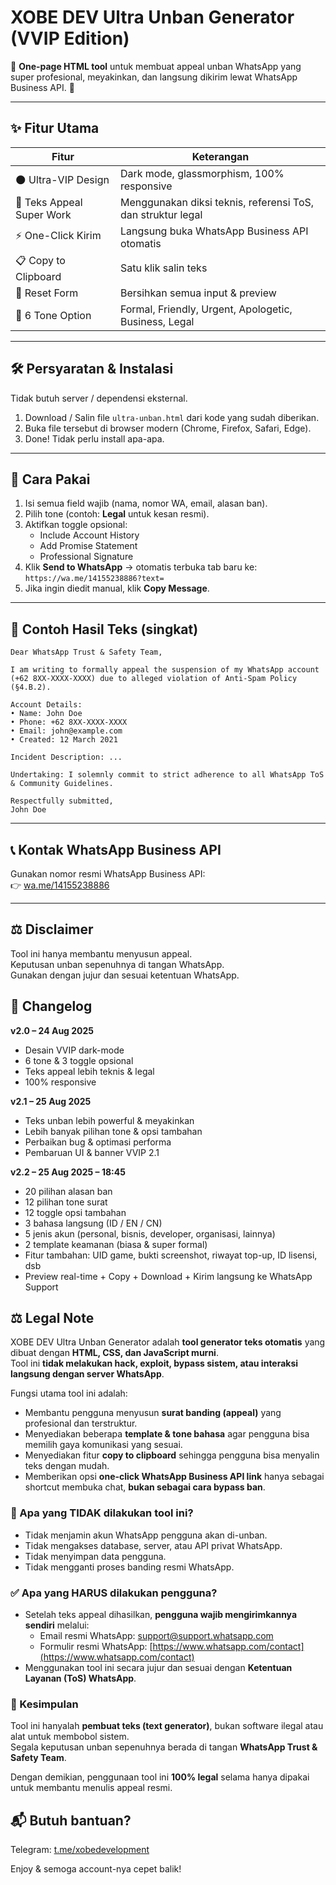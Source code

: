 # XOBE DEV Ultra Unban Generator (VVIP Edition)

📁 **One-page HTML tool** untuk membuat appeal unban WhatsApp yang super profesional, meyakinkan, dan langsung dikirim lewat WhatsApp Business API. 🚀

---

## ✨ Fitur Utama

| Fitur | Keterangan |
|-------|------------|
| 🌑 Ultra-VIP Design | Dark mode, glassmorphism, 100% responsive |
| 🧠 Teks Appeal Super Work | Menggunakan diksi teknis, referensi ToS, dan struktur legal |
| ⚡ One-Click Kirim | Langsung buka WhatsApp Business API otomatis |
| 📋 Copy to Clipboard | Satu klik salin teks |
| 🔄 Reset Form | Bersihkan semua input & preview |
| 🎯 6 Tone Option | Formal, Friendly, Urgent, Apologetic, Business, Legal |

---

## 🛠️ Persyaratan & Instalasi

Tidak butuh server / dependensi eksternal.

1. Download / Salin file `ultra-unban.html` dari kode yang sudah diberikan.
2. Buka file tersebut di browser modern (Chrome, Firefox, Safari, Edge).
3. Done! Tidak perlu install apa-apa.

---

## 🎯 Cara Pakai

1. Isi semua field wajib (nama, nomor WA, email, alasan ban).
2. Pilih tone (contoh: **Legal** untuk kesan resmi).
3. Aktifkan toggle opsional:
   - Include Account History  
   - Add Promise Statement  
   - Professional Signature  
4. Klik **Send to WhatsApp** → otomatis terbuka tab baru ke:  
   `https://wa.me/14155238886?text=`  
5. Jika ingin diedit manual, klik **Copy Message**.

---

## 📄 Contoh Hasil Teks (singkat)

```
Dear WhatsApp Trust & Safety Team,

I am writing to formally appeal the suspension of my WhatsApp account (+62 8XX-XXXX-XXXX) due to alleged violation of Anti-Spam Policy (§4.B.2).

Account Details:
• Name: John Doe
• Phone: +62 8XX-XXXX-XXXX
• Email: john@example.com
• Created: 12 March 2021

Incident Description: ...

Undertaking: I solemnly commit to strict adherence to all WhatsApp ToS & Community Guidelines.

Respectfully submitted,
John Doe
```

---

## 📞 Kontak WhatsApp Business API

Gunakan nomor resmi WhatsApp Business API:  
👉 [wa.me/14155238886](https://wa.me/14155238886)

---

## ⚖️ Disclaimer

Tool ini hanya membantu menyusun appeal.  
Keputusan unban sepenuhnya di tangan WhatsApp.  
Gunakan dengan jujur dan sesuai ketentuan WhatsApp.
## 📅 Changelog

**v2.0 – 24 Aug 2025**
- Desain VVIP dark-mode
- 6 tone & 3 toggle opsional
- Teks appeal lebih teknis & legal
- 100% responsive

**v2.1 – 25 Aug 2025**
- Teks unban lebih powerful & meyakinkan
- Lebih banyak pilihan tone & opsi tambahan
- Perbaikan bug & optimasi performa
- Pembaruan UI & banner VVIP 2.1  

**v2.2 – 25 Aug 2025 – 18:45**
- 20 pilihan alasan ban
- 12 pilihan tone surat
- 12 toggle opsi tambahan
- 3 bahasa langsung (ID / EN / CN)
- 5 jenis akun (personal, bisnis, developer, organisasi, lainnya)
- 2 template keamanan (biasa & super formal)
- Fitur tambahan: UID game, bukti screenshot, riwayat top-up, ID lisensi, dsb
- Preview real-time + Copy + Download + Kirim langsung ke WhatsApp Support

## ⚖️ Legal Note

XOBE DEV Ultra Unban Generator adalah **tool generator teks otomatis** yang dibuat dengan **HTML, CSS, dan JavaScript murni**.  
Tool ini **tidak melakukan hack, exploit, bypass sistem, atau interaksi langsung dengan server WhatsApp**.  

Fungsi utama tool ini adalah:  
- Membantu pengguna menyusun **surat banding (appeal)** yang profesional dan terstruktur.  
- Menyediakan beberapa **template & tone bahasa** agar pengguna bisa memilih gaya komunikasi yang sesuai.  
- Menyediakan fitur **copy to clipboard** sehingga pengguna bisa menyalin teks dengan mudah.  
- Memberikan opsi **one-click WhatsApp Business API link** hanya sebagai shortcut membuka chat, **bukan sebagai cara bypass ban**.  

### 🚫 Apa yang TIDAK dilakukan tool ini?
- Tidak menjamin akun WhatsApp pengguna akan di-unban.  
- Tidak mengakses database, server, atau API privat WhatsApp.  
- Tidak menyimpan data pengguna.  
- Tidak mengganti proses banding resmi WhatsApp.  

### ✅ Apa yang HARUS dilakukan pengguna?
- Setelah teks appeal dihasilkan, **pengguna wajib mengirimkannya sendiri** melalui:  
  - Email resmi WhatsApp: support@support.whatsapp.com  
  - Formulir resmi WhatsApp: [https://www.whatsapp.com/contact](https://www.whatsapp.com/contact)  
- Menggunakan tool ini secara jujur dan sesuai dengan **Ketentuan Layanan (ToS) WhatsApp**.  

### 📌 Kesimpulan
Tool ini hanyalah **pembuat teks (text generator)**, bukan software ilegal atau alat untuk membobol sistem.  
Segala keputusan unban sepenuhnya berada di tangan **WhatsApp Trust & Safety Team**.  

Dengan demikian, penggunaan tool ini **100% legal** selama hanya dipakai untuk membantu menulis appeal resmi.  

## 📬 Butuh bantuan?

Telegram: [t.me/xobedevelopment](https://t.me/xobedevelopment)

Enjoy & semoga account-nya cepet balik!
